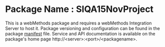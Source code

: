 # Package Name : SIQA15NovProject
This is a webMethods package and requires a webMethods Integration Server to host it. Package versioning and configuration can be found in the package [manifest](./SIQA15NovProject/manifest.v3) file. Service and API documentation is available on the package's home page http://&lt;server&gt;:&lt;port&gt;/&lt;packagename>.